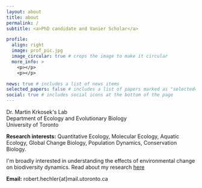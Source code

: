```yaml
---
layout: about
title: about
permalink: /
subtitle: <a>PhD candidate and Vanier Scholar</a> 

profile:
  align: right
  image: prof_pic.jpg
  image_circular: true # crops the image to make it circular
  more_info: >
    <p></p>
    <p></p>

news: true # includes a list of news items
selected_papers: false # includes a list of papers marked as "selected={true}"
social: true # includes social icons at the bottom of the page
---
```

Dr. Martin Krkosek's Lab<br>
Department of Ecology and Evolutionary Biology<br>
University of Toronto<br>

**Research interests:** Quantitative Ecology, Molecular Ecology, Aquatic Ecology, Global Change Biology, Population Dynamics, Conservation Biology.

I'm broadly interested in understanding the effects of environmental change on biodiversity dynamics. Read about my research [here](https://roberthechler.github.io/research/)

**Email:** robert.hechler{at}mail.utoronto.ca



